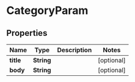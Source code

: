 # CategoryParam

## Properties
Name | Type | Description | Notes
------------ | ------------- | ------------- | -------------
**title** | **String** |  |  [optional]
**body** | **String** |  |  [optional]
